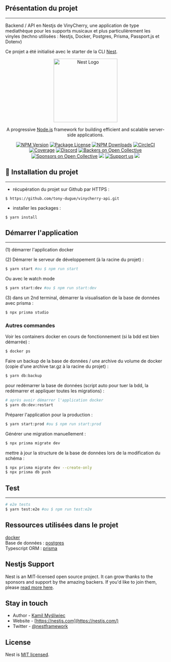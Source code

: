 ## Présentation du projet
***

Backend / API en Nestjs de VinyCherry, une application de type mediathèque pour les supports musicaux et plus particulièrement les vinyles (techno utilisées : Nestjs, Docker, Postgres, Prisma, Passport.js et Dotenv)

Ce projet a été initialisé avec le starter de la CLI [Nest](https://github.com/nestjs/nest).

<p align="center">
  <a href="http://nestjs.com/" target="blank"><img src="https://nestjs.com/img/logo-small.svg" width="200" alt="Nest Logo" /></a>
</p>

[circleci-image]: https://img.shields.io/circleci/build/github/nestjs/nest/master?token=abc123def456
[circleci-url]: https://circleci.com/gh/nestjs/nest

  <p align="center">A progressive <a href="http://nodejs.org" target="_blank">Node.js</a> framework for building efficient and scalable server-side applications.</p>
    <p align="center">
<a href="https://www.npmjs.com/~nestjscore" target="_blank"><img src="https://img.shields.io/npm/v/@nestjs/core.svg" alt="NPM Version" /></a>
<a href="https://www.npmjs.com/~nestjscore" target="_blank"><img src="https://img.shields.io/npm/l/@nestjs/core.svg" alt="Package License" /></a>
<a href="https://www.npmjs.com/~nestjscore" target="_blank"><img src="https://img.shields.io/npm/dm/@nestjs/common.svg" alt="NPM Downloads" /></a>
<a href="https://circleci.com/gh/nestjs/nest" target="_blank"><img src="https://img.shields.io/circleci/build/github/nestjs/nest/master" alt="CircleCI" /></a>
<a href="https://coveralls.io/github/nestjs/nest?branch=master" target="_blank"><img src="https://coveralls.io/repos/github/nestjs/nest/badge.svg?branch=master#9" alt="Coverage" /></a>
<a href="https://discord.gg/G7Qnnhy" target="_blank"><img src="https://img.shields.io/badge/discord-online-brightgreen.svg" alt="Discord"/></a>
<a href="https://opencollective.com/nest#backer" target="_blank"><img src="https://opencollective.com/nest/backers/badge.svg" alt="Backers on Open Collective" /></a>
<a href="https://opencollective.com/nest#sponsor" target="_blank"><img src="https://opencollective.com/nest/sponsors/badge.svg" alt="Sponsors on Open Collective" /></a>
  <a href="https://paypal.me/kamilmysliwiec" target="_blank"><img src="https://img.shields.io/badge/Donate-PayPal-ff3f59.svg"/></a>
    <a href="https://opencollective.com/nest#sponsor"  target="_blank"><img src="https://img.shields.io/badge/Support%20us-Open%20Collective-41B883.svg" alt="Support us"></a>
  <a href="https://twitter.com/nestframework" target="_blank"><img src="https://img.shields.io/twitter/follow/nestframework.svg?style=social&label=Follow"></a>
</p>
  <!--[![Backers on Open Collective](https://opencollective.com/nest/backers/badge.svg)](https://opencollective.com/nest#backer)
  [![Sponsors on Open Collective](https://opencollective.com/nest/sponsors/badge.svg)](https://opencollective.com/nest#sponsor)-->

## 🚀 Installation du projet
***

- récupération du projet sur Github par HTTPS :

```shell script
$ https://github.com/tony-dugue/vinycherry-api.git
```

- installer les packages :
```shell script
$ yarn install
```

## Démarrer l'application
***
(1) démarrer l'application docker

(2) Démarrer le serveur de développement (à la racine du projet) :
```bash
$ yarn start #ou $ npm run start
```

Ou avec le watch mode
```bash
$ yarn start:dev #ou $ npm run start:dev
```

(3) dans un 2nd terminal, démarrer la visualisation de la base de données avec prisma :
```bash
$ npx prisma studio
```

### Autres commandes

Voir les containers docker en cours de fonctionnement (si la bdd est bien démarrée) :
```bash
$ docker ps
```

Faire un backup de la base de données / une archive du volume de docker (copie d'une archive tar.gz à la racine du projet) :
```bash
$ yarn db:backup
```

pour redémarrer la base de données (script auto pour tuer la bdd, la redémarrer et appliquer toutes les migrations) :
```bash
# après avoir démarrer l'application docker
$ yarn db:dev:restart
```

Préparer l'application pour la production :
```bash
$ yarn start:prod #ou $ npm run start:prod
```

Générer une migration manuellement :
```bash
$ npx prisma migrate dev
```

mettre à jour la structure de la base de données lors de la modification du schéma :
```bash
$ npx prisma migrate dev --create-only
$ npx prisma db push
```

## Test
***

```bash
# e2e tests
$ yarn test:e2e #ou $ npm run test:e2e
```

## Ressources utilisées dans le projet

[docker](https://www.docker.com/) <br />
Base de données : [postgres](https://www.postgresql.org/) <br />
Typescript ORM : [prisma](https://www.prisma.io/) <br />

## Nestjs Support

Nest is an MIT-licensed open source project. It can grow thanks to the sponsors and support by the amazing backers. If you'd like to join them, please [read more here](https://docs.nestjs.com/support).

## Stay in touch

- Author - [Kamil Myśliwiec](https://kamilmysliwiec.com)
- Website - [https://nestjs.com](https://nestjs.com/)
- Twitter - [@nestframework](https://twitter.com/nestframework)

## License

Nest is [MIT licensed](LICENSE).
